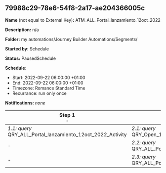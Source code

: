 ## 79988c29-78e6-54f8-2a17-ae204366005c

**Name** (not equal to External Key)**:** ATM_ALL_Portal_lanzamiento_12oct_2022

**Description:** n/a

**Folder:** my automations/Journey Builder Automations/Segments/

**Started by:** Schedule

**Status:** PausedSchedule

**Schedule:**

* Start: 2022-09-22 06:00:00 +01:00
* End: 2022-09-22 06:00:00 +01:00
* Timezone: Romance Standard Time
* Recurrance: run only once

**Notifications:** _none_


| Step 1<br>_<small>-</small>_ | Step 2<br>_<small>-</small>_ |
| --- | --- |
| _1.1: query_<br>QRY_ALL_Portal_lanzamiento_12oct_2022_Activity | _2.1: query_<br>QRY_Open_12Oct2022 |
| - | _2.2: query_<br>QRY_ALL_Portal_lanzamiento_12oct_reminder_2022_Activity |
| - | _2.3: query_<br>QRY_ALL_Portal_lanzamiento_12oct_reminder_onco_2022_Activity |
